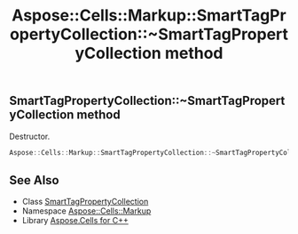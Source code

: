 ﻿---
title: Aspose::Cells::Markup::SmartTagPropertyCollection::~SmartTagPropertyCollection method
linktitle: ~SmartTagPropertyCollection
second_title: Aspose.Cells for C++ API Reference
description: 'Aspose::Cells::Markup::SmartTagPropertyCollection::~SmartTagPropertyCollection method. Destructor in C++.'
type: docs
weight: 200
url: /cpp/aspose.cells.markup/smarttagpropertycollection/~smarttagpropertycollection/
---
## SmartTagPropertyCollection::~SmartTagPropertyCollection method


Destructor.

```cpp
Aspose::Cells::Markup::SmartTagPropertyCollection::~SmartTagPropertyCollection()
```

## See Also

* Class [SmartTagPropertyCollection](../)
* Namespace [Aspose::Cells::Markup](../../)
* Library [Aspose.Cells for C++](../../../)
